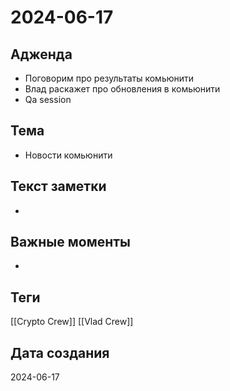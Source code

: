 # 2024-06-17

## Адженда
- Поговорим про результаты комьюнити
- Влад раскажет про обновления в комьюнити
- Qa session

## Тема
- Новости комьюнити
## Текст заметки
- 

## Важные моменты
- 

## Теги

[[Crypto Crew]]
[[Vlad Crew]]

## Дата создания
2024-06-17

